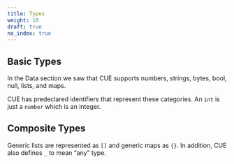 ```yaml
---
title: Types
weight: 10
draft: true
no_index: true
---
```


## Basic Types

In the Data section we saw that CUE supports numbers, strings, bytes, bool,
null, lists, and maps.

CUE has predeclared identifiers that represent these categories. An `int` is
just a `number` which is an integer.

<!--

Any, Boolean, Integer, Number, String, Bytes.

#any, #boolean, #integer, #number, #string, #bytes.

-->

## Composite Types

Generic lists are represented as `[]` and generic maps as `{}`.
In addition, CUE also defines `_` to mean “any” type.
